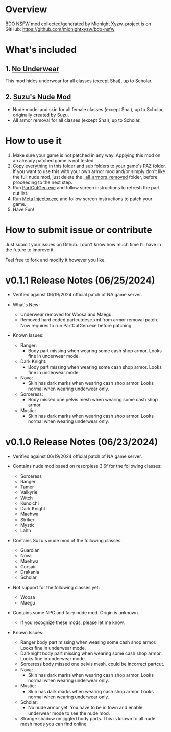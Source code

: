 # Overview

BDO NSFW mod collected/generated by Midnight Xyzw. project is on GitHub: https://github.com/midnightxyzw/bdo-nsfw

# What's included

## 1. [No Underwear](files_to_patch/_player/_00_no_underwear)
This mod hides underwear for all classes (except Shai), up to Scholar.

## 2. [Suzu's Nude Mod]()
- Nude model and skin for all female classes (except Shai), up to Scholar, originally created by [Suzu](https://www.undertow.club/downloads/authors/suzu-%E9%88%B4.26775/).
- All armor removal for all classes (except Shai), up to Scholar.

# How to use it

1. Make sure your game is not patched in any way. Applying this mod on an already patched game is not tested.
2. Copy everything in this folder and sub folders to your game's PAZ folder. If you want to use this with your own armor mod and/or simply don't like the full nude mod, just delete the [_all_armors_removed](files_to_patch/_00_player/_00_midnight/_all_armors_removed) folder, before proceeding to the next step.
3. Run [PartCutGen.exe](PartCutGen.exe) and follow screen instructions to refresh the part cut list.
4. Run [Meta Injector.exe](<Meta Injector.exe>) and follow screen instructions to patch your game.
5. Have Fun!

# How to submit issue or contribute

Just submit your issues on Github. I don't know how much time I'll have in the future to improve it.

Feel free to fork and modify it however you like.

# v0.1.1 Release Notes (06/25/2024)

- Verified against 06/19/2024 official patch of NA game server.

- What's New:
  - Underwear removed for Woosa and Maegu.
  - Removed hard coded partcutdesc.xml from armor removal patch. Now requires to run PartCutGen.exe before patching.

- Known Issues:
  - Ranger:
    - Body part missing when wearing some cash shop armor. Looks fine in underwear mode.
  - Dark Knight:
    - Body part missing when wearing some cash shop armor. Looks fine in underwear mode.
  - Nova:
    - Skin has dark marks when wearing cash shop armor. Looks normal when wearing underwear only.
  - Sorceress:
    - Body missed one pelvis mesh when wearing some cash shop armor.
  - Mystic:
    - Skin has dark marks when wearing cash shop armor. Looks normal when wearing underwear only.

# v0.1.0 Release Notes (06/23/2024)

- Verified against 06/19/2024 official patch of NA game server.

- Contains nude mod based on resorpless 3.6f for the following classes:
  - Sorceress
  - Ranger
  - Tamer
  - Valkyrie
  - Witch
  - Kunoichi
  - Dark Knight
  - Maehwa
  - Striker
  - Mystic
  - Lahn

- Contains Suzu's nude mod of the following classes:
  - Guardian
  - Nova
  - Maehwa
  - Corsair
  - Drakania
  - Scholar

- Not support for the following classes yet:
  - Woosa
  - Maegu

- Contains some NPC and fairy nude mod. Origin is unknown.
  - If you recognize these mods, please let me know.

- Known Issues:
  - Ranger body part missing when wearing some cash shop armor. Looks fine in underwear mode.
  - Darknight body part missing when wearing some cash shop armor. Looks fine in underwear mode.
  - Sorceress body missed one pelvis mesh. could be incorrect partcut.
  - Nova:
    - Skin has dark marks when wearing cash shop armor. Looks normal when wearing underwear only.
  - Mystic:
    - Skin has dark marks when wearing cash shop armor. Looks normal when wearing underwear only.
  - Scholar:
    - No nude armor yet. You have to be in town and enable underwear mode to see the nude mod.
  - Strange shadow on jiggled body parts. This is known to all nude mesh mods you can find online.
